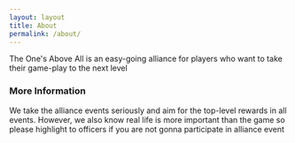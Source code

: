 ```yaml
---
layout: layout
title: About
permalink: /about/
---
```


The One's Above All is an easy-going alliance for players who want to take their game-play to the next level

### More Information

We take the alliance events seriously and aim for the top-level rewards in all events. 
However, we also know real life is more important than the game so please highlight to officers if you are not gonna participate in alliance event
